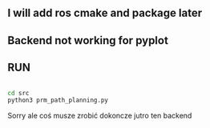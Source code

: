 ## I will add ros cmake and package later

## Backend not working for pyplot 

## RUN

```bash

cd src
python3 prm_path_planning.py
```

Sorry ale coś musze zrobić dokoncze jutro ten backend 